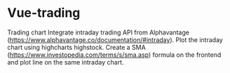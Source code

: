 # Vue-trading
Trading chart 
Integrate intraday trading API from Alphavantage (https://www.alphavantage.co/documentation/#intraday).
Plot the intraday chart using highcharts highstock.
Create a SMA (https://www.investopedia.com/terms/s/sma.asp) formula on the frontend and plot line on the same intraday chart.
